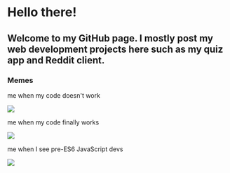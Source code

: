 # Hello there!

## Welcome to my GitHub page. I mostly post my web development projects here such as my quiz app and Reddit client.

### Memes

me when my code doesn't work

![](https://media.tenor.com/htxQ5FpaEaMAAAAC/do-you-know-how-much-i-sacrifice-angry.gif)

me when my code finally works

![](https://thumbs.gfycat.com/SpotlessCompassionateBrontosaurus-max-1mb.gif)

me when I see pre-ES6 JavaScript devs

![](https://media.tenor.com/_Hd4x1Mh_44AAAAd/laugh-spider-man.gif)
